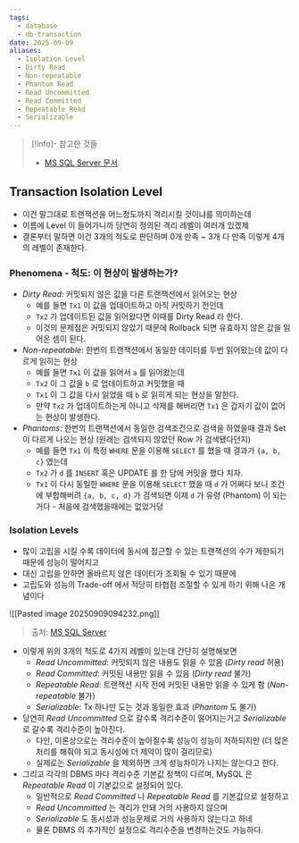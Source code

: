 ```yaml
---
tags:
  - database
  - db-transaction
date: 2025-09-09
aliases:
  - Isolation Level
  - Dirty Read
  - Non-repeatable
  - Phantom Read
  - Read Uncommitted
  - Read Committed
  - Repeatable Read
  - Serializable
---
```

> [!info]- 참고한 것들
> - [MS SQL Server 문서](https://learn.microsoft.com/en-us/sql/t-sql/language-elements/transaction-isolation-levels)

## Transaction Isolation Level

- 이건 말그대로 트랜잭션을 어느정도까지 격리시킬 것이냐를 의미하는데
- 이름에 Level 이 들어가니까 당연히 정의된 격리 레벨이 여러개 있겠제
- 결론부터 말하면 이건 3개의 척도로 판단하며 0개 만족 ~ 3개 다 만족 이렇게 4개의 레벨이 존재한다.

### Phenomena - 척도: 이 현상이 발생하는가?

- *Dirty Read*: 커밋되지 않은 값을 다른 트랜잭션에서 읽어오는 현상
	- 예를 들면 `Tx1` 이 값을 업데이트하고 아직 커밋하기 전인데
	- `Tx2` 가 업데이트된 값을 읽어왔다면 이때를 Dirty Read 라 한다.
	- 이것의 문제점은 커밋되지 않았기 때문에 Rollback 되면 유효하지 않은 값을 읽어온 셈이 된다.
- *Non-repeatable*: 한번의 트랜잭션에서 동일한 데이터를 두번 읽어왔는데 값이 다르게 읽히는 현상
	- 예를 들면 `Tx1` 이 값을 읽어서 `a` 를 읽어왔는데
	- `Tx2` 이 그 값을 `b` 로 업데이트하고 커밋했을 때
	- `Tx1` 이 그 값을 다시 읽었을 때 `b` 로 읽히게 되는 현상을 말한다.
	- 만약 `Tx2` 가 업데이트하는게 아니고 삭제를 해버리면 `Tx1` 은 갑자기 값이 없어는 현상이 발생한다.
- *Phantoms*: 한번의 트랜잭션에서 동일한 검색조건으로 검색을 하였을때 결과 Set 이 다르게 나오는 현상 (원래는 검색되지 않았던 Row 가 검색됐다던지)
	- 예를 들면 `Tx1` 이 특정 `WHERE` 문을 이용해 `SELECT` 를 했을 때 결과가 `{a, b, c}` 였는데
	- `Tx2` 가 `d` 를 `INSERT` 혹은 UPDATE 를 한 담에 커밋을 했다 치자.
	- `Tx1` 이 다시 동일한 `WHERE` 문을 이용해 `SELECT` 했을 때 `d` 가 어쩌다 보니 조건에 부합해버려 `{a, b, c, d}` 가 검색되면 이제 `d` 가 유령 (Phantom) 이 되는거다 - 처음에 검색했을때에는 없었거덩

### Isolation Levels

- 많이 고립을 시킬 수록 데이터에 동시에 접근할 수 있는 트랜잭션의 수가 제한되기 때문에 성능이 떨어지고
- 대신 고립을 안하면 올바르지 않은 데이터가 조회될 수 있기 때문에
- 고립도와 성능의 Trade-off 에서 적당히 타협점 조절할 수 있게 하기 위해 나온 개념이다

![[Pasted image 20250909094232.png]]
> 출처: [MS SQL Server](https://learn.microsoft.com/en-us/sql/t-sql/language-elements/transaction-isolation-levels)

- 이렇게 위의 3개의 척도로 4가지 레벨이 있는데 간단히 설명해보면
	- *Read Uncommitted*: 커밋되지 않은 내용도 읽을 수 있음 (*Dirty read* 허용)
	- *Read Committed*: 커밋된 내용만 읽을 수 있음 (*Dirty read* 불가)
	- *Repeatable Read*: 트랜잭션 시작 전에 커밋된 내용만 읽을 수 있게 함 (*Non-repeatable* 불가)
	- *Serializable*: Tx 하나만 도는 것과 동일한 효과 (*Phantom* 도 불가)
- 당연히 *Read Uncommitted* 으로 갈수록 격리수준이 떨어지는거고 *Serializable* 로 갈수록 격리수준이 높아진다.
	- 다만, 이론상으로는 격리수준이 높아질수록 성능이 성능이 저하되지만 (더 많은 처리를 해줘야 되고 동시성에 더 제약이 많이 걸리므로)
	- 실제로는 *Serializable* 을 제외하면 크게 성능차이가 나지는 않는다고 한다.
- 그리고 각각의 DBMS 마다 격리수준 기본값 정책이 다르며, MySQL 은 *Repeatable Read* 이 기본값으로 설정되어 있다.
    - 일반적으로 *Read Committed* 나 *Repeatable Read* 를 기본값으로 설정하고
    - *Read Uncommitted* 는 격리가 안돼 거의 사용하지 않으며
    - *Serializable* 도 동시성과 성능문제로 거의 사용하지 않는다고 하네
    - 물론 DBMS 의 추가적인 설정으로 격리수준을 변경하는것도 가능하다.